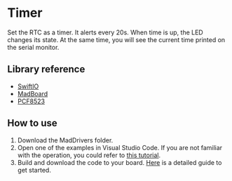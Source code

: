 # Timer

Set the RTC as a timer. It alerts every 20s. When time is up, the LED changes its state. At the same time, you will see the current time printed on the serial monitor.

## Library reference

* [SwiftIO](https://github.com/madmachineio/SwiftIO)
* [MadBoard](https://github.com/madmachineio/MadBoards)
* [PCF8523](https://github.com/madmachineio/MadDrivers/tree/main/Sources/PCF8523/PCF8523.swift)

## How to use

1. Download the MadDrivers folder.
2. Open one of the examples in Visual Studio Code. If you are not familiar with the operation, you could refer to [this tutorial](https://docs.madmachine.io/how-to/open-project).
3. Build and download the code to your board. [Here](https://docs.madmachine.io/overview/run-your-first-project) is a detailed guide to get started.
